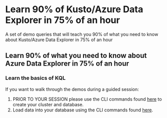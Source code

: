 # Learn 90% of Kusto/Azure Data Explorer in 75% of an hour

A set of demo queries that will teach you 90% of what you need to know about Kusto/Azure Data Explorer in 75% of an hour

## Learn 90% of what you need to know about Azure Data Explorer in 75% of an hour

### Learn the basics of KQL

If you want to walk through the demos during a guided session:

1. PRIOR TO YOUR SESSION please use the CLI commands found [here](CreateViaCLI.md) to create your cluster and database.
1. Load data into your database using the CLI commands found [here](IngestViaCLI.md).

